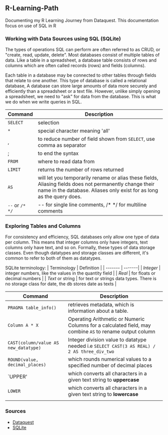 ## R-Learning-Path
Documenting my R Learning Journey from Dataquest. This documentation focus on use of SQL in R


### Working with Data Sources using SQL (SQLite)
The types of operations SQL can perform are often referred to as CRUD, or "create, read, update, delete". Most databases consist of multiple tables of data. Like a table in a spreadsheet, a database table consists of rows and columns which are often called records (rows) and fields (columns). 

Each table in a database may be connected to other tables through fields that relate to one another. This type of database is called a relational database, A database can store large amounts of data more securely and efficiently than a spreadsheet or a text file. However, unlike simply opening a spreadsheet, we need to "ask" for data from the database. This is what we do when we write queries in SQL.

| Command | Description|
| ------- | ---------- |
| `SELECT`| selection |
| `*` | special character meaning 'all' |
|  , | to reduce number of field shown from `SELECT`, use comma as separator | 
| ; | to end the syntax |
| `FROM` | where to read data from |
| `LIMIT` | returns the number of rows returned |
| `AS` | will let you temporarily rename or alias these fields, Aliasing fields does not permanently change their name in the database. Aliases only exist for as long as the query does.  |
| `--` or `/* */` | -- for single line comments, /* */ for multiline comments |

### Exploring Tables and Columns

For consistency and efficiency, SQL databases only allow one type of data per column. This means that integer columns only have integers, text columns only have text, and so on. Formally, these types of data storage classes. Even though datatypes and storage classes are different, it's common to refer to both of them as datatypes.

SQLite terminology:
| Terminology | Definition |
| ------- | -------|
| _Integer_ | integer numbers, like the values in the quantity field |
| _Real_ | for floats or decimal numbers |
| _Text_ or string | for text or strings data types. There is no storage class for date, the db stores date as texts |  

| Command | Description|
| ------- | ---------- |
| `PRAGMA table_info()`|  retrieves metadata, which is information about a table. |
| `Column A * X` | Operating Arithmetic or Numeric Columns for a calculated field, may combine `AS` to rename output column |
| `CAST(column/value AS new_datatype)` | Integer division value to datatype needed i.e `SELECT CAST(3 AS REAL) / 2 AS three_div_two` | 
| `ROUND(value, decimal_places)` | which rounds numerical values to a specified number of decimal places |
| `UPPER' | which converts all characters in a given text string to **uppercase** |
| `LOWER` | which converts all characters in a given text string to **lowercase** |
| || |  concatenate operator (||) to join two strings into one. |

### Sources

- [Dataquest](https://app.dataquest.io/)
- [SQLite](https://www.sqlite.org/pragma.html#pragma_table_info:~:text=PRAGMA%20schema.table_info(table%2Dname)%3B)
